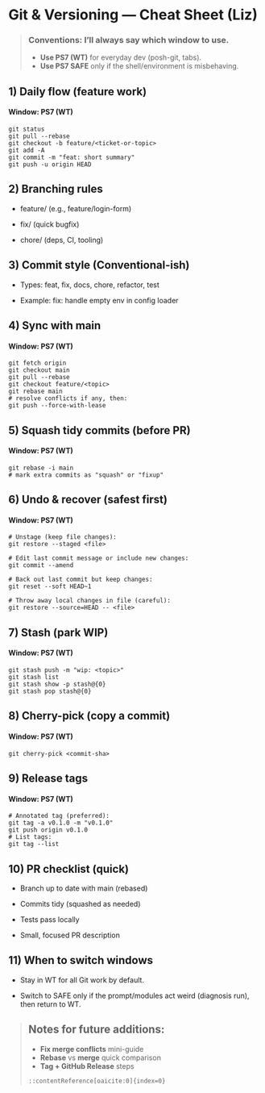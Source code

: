 # Git & Versioning — Cheat Sheet (Liz)

> ### Conventions: I’ll always say which window to use.
> - **Use PS7 (WT)** for everyday dev (posh-git, tabs).
> - **Use PS7 SAFE** only if the shell/environment is misbehaving.

## 1) Daily flow (feature work)
#### Window: PS7 (WT)
```pwsh
git status
git pull --rebase
git checkout -b feature/<ticket-or-topic>
git add -A
git commit -m "feat: short summary"
git push -u origin HEAD
```

## 2) Branching rules

- feature/<topic> (e.g., feature/login-form)

- fix/<topic> (quick bugfix)

- chore/<topic> (deps, CI, tooling)

## 3) Commit style (Conventional-ish)

- Types: feat, fix, docs, chore, refactor, test

- Example: fix: handle empty env in config loader

## 4) Sync with main

#### Window: PS7 (WT)

```pwsh
git fetch origin
git checkout main
git pull --rebase
git checkout feature/<topic>
git rebase main
# resolve conflicts if any, then:
git push --force-with-lease
```

## 5) Squash tidy commits (before PR)

#### Window: PS7 (WT)

```pwsh
git rebase -i main
# mark extra commits as "squash" or "fixup"
```

## 6) Undo & recover (safest first)

#### Window: PS7 (WT)

```pwsh
# Unstage (keep file changes):
git restore --staged <file>

# Edit last commit message or include new changes:
git commit --amend

# Back out last commit but keep changes:
git reset --soft HEAD~1

# Throw away local changes in file (careful):
git restore --source=HEAD -- <file>
```

## 7) Stash (park WIP)

#### Window: PS7 (WT)

```pwsh
git stash push -m "wip: <topic>"
git stash list
git stash show -p stash@{0}
git stash pop stash@{0}
```

## 8) Cherry-pick (copy a commit)

#### Window: PS7 (WT)

```pwsh
git cherry-pick <commit-sha>
```

## 9) Release tags

#### Window: PS7 (WT)

```pwsh
# Annotated tag (preferred):
git tag -a v0.1.0 -m "v0.1.0"
git push origin v0.1.0
# List tags:
git tag --list
```

## 10) PR checklist (quick)

- Branch up to date with main (rebased)

- Commits tidy (squashed as needed)

- Tests pass locally

- Small, focused PR description

## 11) When to switch windows

- Stay in WT for all Git work by default.

- Switch to SAFE only if the prompt/modules act weird (diagnosis run), then return to WT.

> ## Notes for future additions:
> - **Fix merge conflicts** mini-guide
> - **Rebase** vs **merge** quick comparison
> - **Tag + GitHub Release** steps
>```makefile
>::contentReference[oaicite:0]{index=0}
>```


